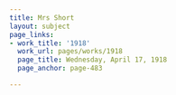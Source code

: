 ```yaml
---
title: Mrs Short
layout: subject
page_links:
- work_title: '1918'
  work_url: pages/works/1918
  page_title: Wednesday, April 17, 1918
  page_anchor: page-483

---
```

